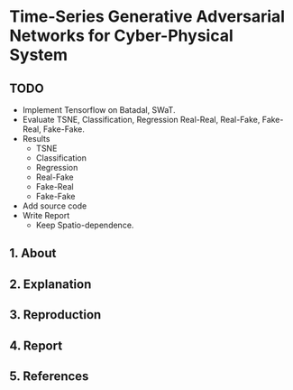 # Time-Series Generative Adversarial Networks for Cyber-Physical System

## TODO
- Implement Tensorflow on Batadal, SWaT.
- Evaluate TSNE, Classification, Regression Real-Real, Real-Fake, Fake-Real, Fake-Fake.
- Results
    - TSNE
    - Classification
    - Regression
    - Real-Fake
    - Fake-Real
    - Fake-Fake
- Add source code
- Write Report
    - Keep Spatio-dependence.

## 1. About

## 2. Explanation

## 3. Reproduction

## 4. Report

## 5. References